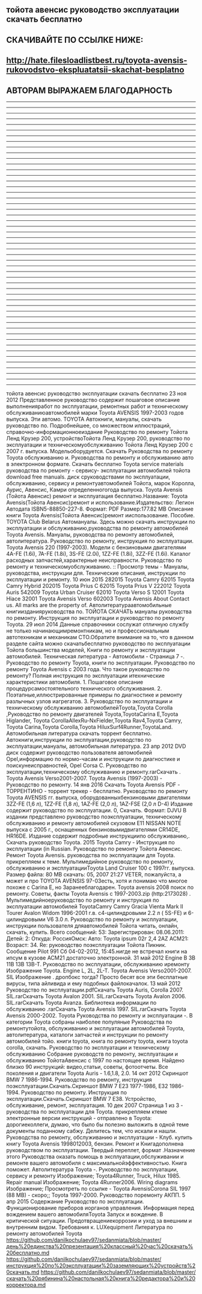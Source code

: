 тойота авенсис руководство эксплуатации скачать бесплатно
--------------------------------------------------
СКАЧИВАЙТЕ ПО ССЫЛКЕ НИЖЕ:
--------------------------------------------------
http://hate.filesloadlistbest.ru/toyota-avensis-rukovodstvo-ekspluatatsii-skachat-besplatno
--------------------------------------------------
АВТОРАМ ВЫРАЖАЕМ БЛАГОДАРНОСТЬ
--------------------------------------------------
--------------------------------------------------
--------------------------------------------------
--------------------------------------------------
--------------------------------------------------
--------------------------------------------------
--------------------------------------------------
--------------------------------------------------
--------------------------------------------------
--------------------------------------------------
--------------------------------------------------
--------------------------------------------------
--------------------------------------------------
--------------------------------------------------
--------------------------------------------------
--------------------------------------------------
--------------------------------------------------
--------------------------------------------------
--------------------------------------------------
--------------------------------------------------
--------------------------------------------------
--------------------------------------------------
--------------------------------------------------
--------------------------------------------------
--------------------------------------------------
--------------------------------------------------
--------------------------------------------------
--------------------------------------------------
--------------------------------------------------
--------------------------------------------------
--------------------------------------------------
--------------------------------------------------
--------------------------------------------------
--------------------------------------------------
--------------------------------------------------
--------------------------------------------------
--------------------------------------------------
--------------------------------------------------
--------------------------------------------------
--------------------------------------------------
--------------------------------------------------
--------------------------------------------------
--------------------------------------------------
--------------------------------------------------
--------------------------------------------------
--------------------------------------------------
--------------------------------------------------
--------------------------------------------------
--------------------------------------------------
--------------------------------------------------
--------------------------------------------------
--------------------------------------------------
тойота авенсис руководство эксплуатации скачать бесплатно 23 ноя 2012  Представленное руководство содержит пошаговое описание выполненияработ по эксплуатации, ремонтных работ и техническому обслуживаниюавтомобилей марки Toyota AVENSIS 1997-2003 годов выпуска. Эти автомо. TOYOTA  Автокниги, мануалы, скачать руководство по. Подробнейшее, со множеством иллюстраций, справочно-информационноеиздание Руководство по ремонту Тойота Ленд Крузер 200, устройствоТойота Ленд Крузер 200, руководство по эксплуатации и техническомуобслуживанию Тойота Ленд Крузер 200 с 2007 г. выпуска. Модельоборудуется. Скачать Руководства по ремонту Toyota обслуживанию и. Руководства по ремонту и обслуживанию авто в электронном формате. Скачать бесплатно Toyota service materials руководства по ремонту - сервису- эксплуатации автомобилей тойота download free manuals.  диск сруководствами по эксплуатации, обслуживанию, сервису и ремонтуавтомобилей Тойота, марок Королла, Аурис, Авенсис, Камри определенногогода выпуска. Toyota Avensis (Тойота Авенсис) ремонт и эксплуатация бесплатно.Название: Toyota Avensis(Тойота Авенсис)ремонт и использование.Издательство: Легион Автодата ISBN5-88850-227-8. Формат: PDF Размер:177.82 MB Описание книги Toyota Avensis(Тойота Авенсис)ремонт ииспользование. Пособие. TOYOTA Club Belarus  Автомануалы. Здесь можно скачать инструкции по эксплуатации и обслуживанию,руководства по ремонту автомобилей Toyota Avensis.
Мануалы, руководства по ремонту автомобилей, автолитература. Руководство по ремонту, инструкция по эксплуатации. Toyota Avensis 220 (1997-2003). Модели с бензиновыми двигателями 4A-FE (1.6i), 7A-FE (1.8i), 3S-FE (2.0i), 1ZZ-FE (1.8i), 3ZZ-FE (1.6i). Каталог расходных запчастей,характерные неисправности. Руководство по ремонту и техническомуобслуживанию. :: Просмотр темы - Мануалы, руководства, инструкции для. Технические описания, инструкции по эксплуатации и ремонту. 10 июн 2015  282015 Toyota Camry  62015 Toyota Camry Hybrid  202015 Toyota Prius C  62015 Toyota Prius V  222012 Toyota Auris  542009 Toyota Urban Cruiser  62010 Toyota Verso S  12001 Toyota Hiace  32001 Toyota Avensis Verso  602003 Toyota Avensis  About Contact us. All marks are the property of. Автолитератураавтомобильные книгиизданияруководства по. ТОЙОТА СКАЧАТЬ мануалы руководства по ремонту. Инструкция по эксплуатации и руководство по ремонту Toyota. 29 июл 2014  Данные справочники сослужат отличную службу не только начинающимремонтникам, но и профессиональным автотехникам и механикам СТО.Обратите внимание на то, что в данном разделе сайта можно скачатьбесплатно руководство по эксплуатации Тойота большинства моделей,
Книги по ремонту и эксплуатации автомобилей. Техническая литература - Автомобили - Страница 7 -. Руководство по ремонту Toyota, книги по эксплуатации. Руководство по ремонту Toyota Avensis c 2003 года. Что такое руководство по ремонту? Полная инструкция по эксплуатации итехнические характеристики автомобиля. 1. Пошаговое описание процедурсамостоятельного технического обслуживания. 2. Поэтапные,иллюстрированные примеры по диагностике и ремонту разлычных узлов иагрегатов. 3. Руководство по эксплуатации и техническому обслуживанию автомобилейToyota,Toyota Corolla ,Руководство по ремонту двигателей Toyota,ToyotaCarina E,Toyota Higlander, Toyota CorollaAllexRu-NxFielder,Toyota Rav4,Toyota Camry, Toyota Carina,Toyota Corolla,Toyota HiluxSurf4Runner,ToyotaLand. Автомобильная литература скачать торрент бесплатно. Автокниги,инструкции по эксплуатации,руководство по эксплуатации,мануалы, автомобильная литература. 23 апр 2012  DVD диск содержит руководство пользователя автомобилей Opel,информацию по нормо-часам и инструкции по диагностике и поискунеисправностей,  Opel Corsa C. Руководство по эксплуатации,техническому обслуживанию и ремонту.rarСкачать . Toyota Avensis Verso2001-2007.
Toyota Avensis (1997-2003) - Руководство по ремонту. 14 янв 2016  Скачать Toyota Avensis PDF - ТОРРЕНТИНО - торрент трекер - бесплатно. Руководство по ремонту Toyota AVENSIS гг. выпуска, оборудованныхбензиновыми двигателями 3ZZ-FE (1,6 л), 1ZZ-FE (1,8 л), 1AZ-FE (2,0 л), 1AZ-FSE (2,0 л D-4)  Издание содержит руководство по эксплуатации. 0, Скачать. Формат: DJVU В издании представлено руководство поэксплуатации, техническому обслуживанию и ремонту автомобилей скузовом Е11 NISSAN NOTE выпуска с 2005 г., оснащенных бензиновымидвигателями CR14DE, HR16DE. Издание содержит подробные инструкциипо обслуживанию,. Скачать руководство Toyota. 2015 Toyota Camry - Инструкция по эксплуатации (in Russian. Руководство по ремонту Тойота Авенсис. Ремонт Toyota Avensis. руководства по эксплуатации для Toyota. прикрепляем к теме. Мультимедийное руководство по ремонту, обслуживанию и эксплуатацииToyota Land Cruiser 100 с 1997гг. выпуска. Размер файла: 80 MB скачать: 05, 2007 21:27  VETER, пожалуйста, а может и про TOYOTA AVENSIS 97-03есть, хотя и понимаю что многое похоже с Carina E, но  Заранееблагодарен. Toyota avensis 2008 поиск по ремонту. Советы, факты
Toyota Avensis с 1997-2003.zip (http:2173028) . Мультимедийноеруководство по ремонту и инструкция по эксплуатации автомобилей ToyotaCamry  Camry Gracia  Vienta  Mark II Tourer  Avalon  Widom 1996-2001 г.в. с4-цилиндровыми 2.2 л ( 5S-FE) и 6-цилиндровыми V6 3.0 л. Руководство по ремонту и эксплуатации, инструкции пользователя дляавтомобилей Тойота читать, онлайн, скачать, купить. Всего сообщений: 53: Зарегистрирован: 08.06.2011: Детей: 2: Откуда: РоссияОмск: Авто: Toyota ipsum 02г 2,4 2AZ ACM21: Возраст: 34. Re: руководство поэксплуатации Тойота Пикник. Сообщение Pilot 991  Сб 04-02-2012, 15:45.нигде не встречал книги на ипсум в кузове АСМ21 достаточно электронной. 31 май 2012  Engine B 3B 11B 13B 13B-T. Руководство по эксплуатации, обслуживанию иремонту Изображение Toyota. Engine L, 2L, 2L-T.  Toyota Avensis Verso2001-2007. SIL Изображение . дропбокс тогда? Просто бесят все эти бесплатные вирусы, типа айливида и ему подобных файлокачалок. 13 май 2012  Руководство по эксплуатации.pdfСкачать Toyota Auris, Corolla 2007. SIL.rarСкачать Toyota Avalon 2001. SIL.rarСкачать Toyota Avalon 2006. SIL.rarСкачать Toyota Avanza. Библиотека информации по обслуживанию .rarСкачать Toyota Avensis 1997. SIL.rarСкачать Toyota Avensis 2000-2002. Toyota Руководства по ремонту и эксплуатации -. В категории Toyota собраны наиболее популяные Руководства по ремонтутойота, обслуживанию и эксплуатации автомобилей Toyota, автолитература, каталоги запчастей и инструкции по ремонту автомобилей тойо. книги toyota, книга по ремонту toyota, книга toyota corolla, скачать. Руководство по эксплуатации и техническому обслуживанию
Собрание руководств по ремонту, эксплуатации и обслуживанию ТойотаАвенсис с 1997 по настоящее время. Найдено близко 90 инструкций: видео,статьи, советы, фотоотчеты. Все поколения и двигатели Toyota Auris - 1.6,1.8, 2.0. 14 окт 2012  Cкриншот BMW 7 1986-1994. Руководство по ремонту, инструкция поэксплуатации.Скачать.Cкриншот BMW 7 E23 1977-1986, E32 1986-1994. Руководство по ремонту. Инструкция по эксплуатации.Скачать.Cкриншот BMW 7 E38. Устройство, обслуживание, ремонт, эксплуатация. 10 дек 2007  Страница 1 из 3 - руководства по эксплуатации для Toyota. прикрепляем ктеме электронные версии инструкций - отправлено в Toyota: дорогиеколлеги, думаю, что было бы полезно выложить в одной теме документы поданному сабжу. Делитесь тем, что искали и нашли. Руководства по ремонту, обслуживанию и эксплуатации - Клуб. купить книгу Toyota Avensis 1998012003, бензин. Ремонт и  Книгадополнена руководством по эксплуатации. Твердый переплет, формат .Назначение этого Руководства  оказать помощь в эксплуатации,обслуживании и ремонте вашего автомобиля с максимальнойэффективностью. Книга поможет. Автолитература Toyota -. Руководство по эксплуатации, сервису и ремонту Изображение; Toyota4Runner, Truck, Hilux 1985. Repair manual Изображение; Toyota 4Runner2006. Wiring diagrams Изображение; Просмотреть по ссылке - Toyota AvensisCorona SIL 1997 (88 MB) - скоро;; Toyota 1997-2000. Руководство поремонту АКПП. 5 апр 2015  Содержание Руководство по эксплуатации. Функционирование приборов иорганов управления. Информация перед вождением вашего автомобиляToyota Запуск и вождение. В критической ситуации. Предотвращениекоррозии и уход за внешним и внутренним видом. Требования к. LUXequipment  Литература по ремонту автомобилей Toyota
https://github.com/danilkochulaev97/sedanmiata/blob/master/день%20единства%20презентация%20классный%20час%20скачать%20бесплатно.md
https://github.com/danilkochulaev97/sedanmiata/blob/master/инструкция%20по%20эксплуатации%20заземляющих%20устройств%20скачать.md
https://github.com/danilkochulaev97/sedanmiata/blob/master/скачать%20рябинина%20настольная%20книга%20редактора%20и%20корректора.md